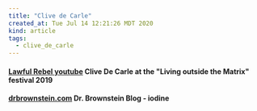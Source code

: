 ```yaml
---
title: "Clive de Carle"
created_at: Tue Jul 14 12:21:26 MDT 2020
kind: article
tags:
  - clive_de_carle
---
```


<h4>
  <a href="https://www.youtube.com/watch?v=wvo88epQ3Mk" target="_blank">Lawful Rebel youtube</a>
  Clive De Carle at the "Living outside the Matrix" festival 2019
</h4>

<h4>
  <a href="https://www.drbrownstein.com/dr-bs-blog/" target="_blank">drbrownstein.com</a>
  Dr. Brownstein Blog - iodine
</h4>

<h4>
<a href="" target="_blank"></a>
</h4>

<h4>
<a href="" target="_blank"></a>
</h4>

<!--
html boilerplate fragments
<a href="" target="_blank"></a>
<a name=""></a>
<img src="" width="400px">
<ul>
  <li></li>
  <li><a href="" target="_blank"></a></li>
</ul>
<pre>
</pre>
<p style="margin-bottom: 2em;"></p>
<hr style="border: 0; height: 3px; background: #333; background-image: linear-gradient(to right, #ccc, #333, #ccc);">
<pre><code>
</code></pre>
<math xmlns='http://www.w3.org/1998/Math/MathML' display='block'>
</math>
:-->
